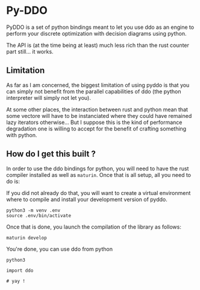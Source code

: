 # Py-DDO
PyDDO is a set of python bindings meant to let you use ddo as an engine to perform
your discrete optimization with decision diagrams using python. 

The API is (at the time being at least) much less rich than the rust counter part
still... it works. 

## Limitation
As far as I am concerned, the biggest limitation of using pyddo is that you can
simply not benefit from the parallel capabilities of ddo (the python interpreter
will simply not let you).

At some other places, the interaction between rust and python mean that some 
vectore will have to be instanciated where they could have remained lazy iterators
otherwise... But I suppose this is the kind of performance degradation one is 
willing to accept for the benefit of crafting something with python.

## How do I get this built ? 
In order to use the ddo bindings for python, you will need to have the rust compiler
installed as well as `maturin`. Once that is all setup, all you need to do is:

If you did not already do that, you will want to create a virtual environment where
to compile and install your development version of pyddo.
```
python3 -m venv .env
source .env/bin/activate
```

Once that is done, you launch the compilation of the library as follows:
```
maturin develop
```

You're done, you can use ddo from python
```
python3

import ddo

# yay ! 
```